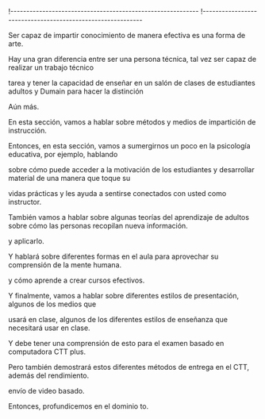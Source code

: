 !-----------------------------------------------------------
!-----------------------------------------------------------

Ser capaz de impartir conocimiento de manera efectiva es una forma de arte.

Hay una gran diferencia entre ser una persona técnica, tal vez ser capaz de realizar un trabajo técnico

tarea y tener la capacidad de enseñar en un salón de clases de estudiantes adultos y Dumain para hacer la distinción

Aún más.

En esta sección, vamos a hablar sobre métodos y medios de impartición de instrucción.

Entonces, en esta sección, vamos a sumergirnos un poco en la psicología educativa, por ejemplo, hablando

sobre cómo puede acceder a la motivación de los estudiantes y desarrollar material de una manera que toque su

vidas prácticas y les ayuda a sentirse conectados con usted como instructor.

También vamos a hablar sobre algunas teorías del aprendizaje de adultos sobre cómo las personas recopilan nueva información.

y aplicarlo.

Y hablará sobre diferentes formas en el aula para aprovechar su comprensión de la mente humana.

y cómo aprende a crear cursos efectivos.

Y finalmente, vamos a hablar sobre diferentes estilos de presentación, algunos de los medios que

usará en clase, algunos de los diferentes estilos de enseñanza que necesitará usar en clase.

Y debe tener una comprensión de esto para el examen basado en computadora CTT plus.

Pero también demostrará estos diferentes métodos de entrega en el CTT, además del rendimiento.

envío de video basado.

Entonces, profundicemos en el dominio to.
